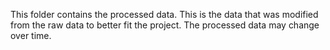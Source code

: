 This folder contains the processed data. This is the data that was modified from the raw data to better fit the project.
The processed data may change over time.